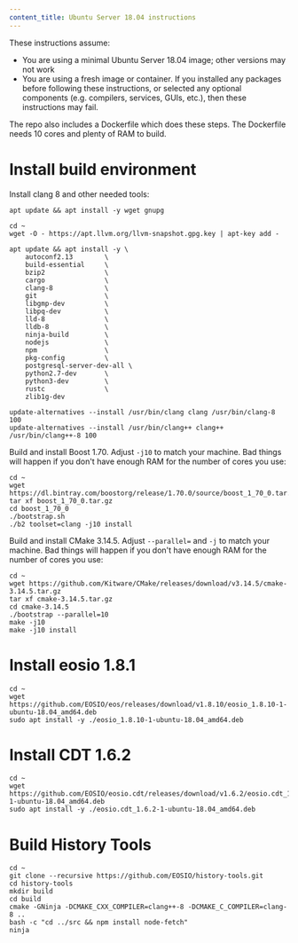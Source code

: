 ```yaml
---
content_title: Ubuntu Server 18.04 instructions
---
```


These instructions assume:
* You are using a minimal Ubuntu Server 18.04 image; other versions may not work
* You are using a fresh image or container. If you installed any packages before
  following these instructions, or selected any optional components (e.g. compilers,
  services, GUIs, etc.), then these instructions may fail.

The repo also includes a Dockerfile which does these steps. The Dockerfile needs
10 cores and plenty of RAM to build.

# Install build environment

Install clang 8 and other needed tools:
```
apt update && apt install -y wget gnupg

cd ~
wget -O - https://apt.llvm.org/llvm-snapshot.gpg.key | apt-key add -

apt update && apt install -y \
    autoconf2.13        \
    build-essential     \
    bzip2               \
    cargo               \
    clang-8             \
    git                 \
    libgmp-dev          \
    libpq-dev           \
    lld-8               \
    lldb-8              \
    ninja-build         \
    nodejs              \
    npm                 \
    pkg-config          \
    postgresql-server-dev-all \
    python2.7-dev       \
    python3-dev         \
    rustc               \
    zlib1g-dev

update-alternatives --install /usr/bin/clang clang /usr/bin/clang-8 100
update-alternatives --install /usr/bin/clang++ clang++ /usr/bin/clang++-8 100
```

Build and install Boost 1.70. Adjust `-j10` to match your machine. Bad things will
happen if you don't have enough RAM for the number of cores you use:

```
cd ~
wget https://dl.bintray.com/boostorg/release/1.70.0/source/boost_1_70_0.tar.gz
tar xf boost_1_70_0.tar.gz
cd boost_1_70_0
./bootstrap.sh
./b2 toolset=clang -j10 install
```

Build and install CMake 3.14.5. Adjust `--parallel=` and `-j` to match your machine.
Bad things will happen if you don't have enough RAM for the number of cores you use:

```
cd ~
wget https://github.com/Kitware/CMake/releases/download/v3.14.5/cmake-3.14.5.tar.gz
tar xf cmake-3.14.5.tar.gz
cd cmake-3.14.5
./bootstrap --parallel=10
make -j10
make -j10 install
```

# Install eosio 1.8.1

```
cd ~
wget https://github.com/EOSIO/eos/releases/download/v1.8.10/eosio_1.8.10-1-ubuntu-18.04_amd64.deb
sudo apt install -y ./eosio_1.8.10-1-ubuntu-18.04_amd64.deb
```

# Install CDT 1.6.2

```
cd ~
wget https://github.com/EOSIO/eosio.cdt/releases/download/v1.6.2/eosio.cdt_1.6.2-1-ubuntu-18.04_amd64.deb
sudo apt install -y ./eosio.cdt_1.6.2-1-ubuntu-18.04_amd64.deb
```

# Build History Tools

```
cd ~
git clone --recursive https://github.com/EOSIO/history-tools.git
cd history-tools
mkdir build
cd build
cmake -GNinja -DCMAKE_CXX_COMPILER=clang++-8 -DCMAKE_C_COMPILER=clang-8 ..
bash -c "cd ../src && npm install node-fetch"
ninja
```
